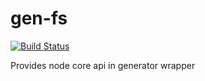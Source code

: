 # gen-fs
[![Build Status](https://travis-ci.org/MikailBag/gen-fs.svg)](https://travis-ci.org/MikailBag/gen-fs)

Provides node core api in generator wrapper
